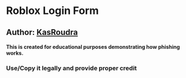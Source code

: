 # Roblox Login Form

## Author: [KasRoudra](https://github.com/KasRoudra)

#### This is created for educational purposes demonstrating how phishing works.

### Use/Copy it legally and provide proper credit
